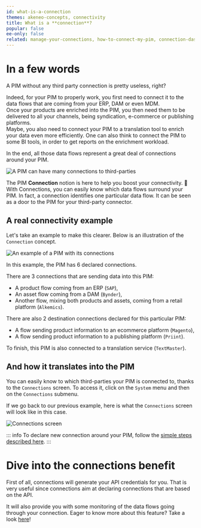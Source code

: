```yaml
---
id: what-is-a-connection
themes: akeneo-concepts, connectivity
title: What is a **connection**?
popular: false
ee-only: false
related: manage-your-connections, how-to-connect-my-pim, connection-dashboard
---
```


# In a few words

A PIM without any third party connection is pretty useless, right?

Indeed, for your PIM to properly work, you first need to connect it to the data flows that are coming from your ERP, DAM or even MDM.  
Once your products are enriched into the PIM, you then need them to be delivered to all your channels, being syndication, e-commerce or publishing platforms.  
Maybe, you also need to connect your PIM to a translation tool to enrich your data even more efficiently. One can also think to connect the PIM to some BI tools, in order to get reports on the enrichment workload.

In the end, all those data flows represent a great deal of connections around your PIM.

![A PIM can have many connections to third-parties](../img/pim-with-many-connections.png)

The PIM **Connection** notion is here to help you boost your connectivity. :rocket:  
With Connections, you can easily know which data flows surround your PIM. In fact, a connection identifies one particular data flow. It can be seen as a door to the PIM for your third-party connector.

## A real connectivity example

Let's take an example to make this clearer. Below is an illustration of the `Connection` concept.

![An example of a PIM with its connections](../img/one_PIM_several_connections.svg)

In this example, the PIM has 6 declared connections.

There are 3 connections that are sending data into this PIM:
- A product flow coming from an ERP (`SAP`),
- An asset flow coming from a DAM (`Bynder`),
- Another flow, mixing both products and assets, coming from a retail platform (`Alkemics`).

There are also 2 destination connections declared for this particular PIM:
- A flow sending product information to an ecommerce platform (`Magento`),
- A flow sending product information to a publishing platform (`Priint`).

To finish, this PIM is also connected to a translation service (`TextMaster`).

## And how it translates into the PIM

You can easily know to which third-parties your PIM is connected to, thanks to the `Connections` screen. To access it, click on the `System` menu and then on the `Connections` submenu.  

If we go back to our previous example, here is what the `Connections` screen will look like in this case.

![Connections screen](../img/connections-screen.png)

::: info
To declare new connection around your PIM, follow the [simple steps described here](manage-your-connections.html#create-a-connection).
:::

# Dive into the connections benefit

First of all, connections will generate your API credentials for you. That is very useful since connections aim at declaring connections that are based on the API.

It will also provide you with some monitoring of the data flows going through your connection. Eager to know more about this feature? Take a look [here](connection-dashboard.html)!



